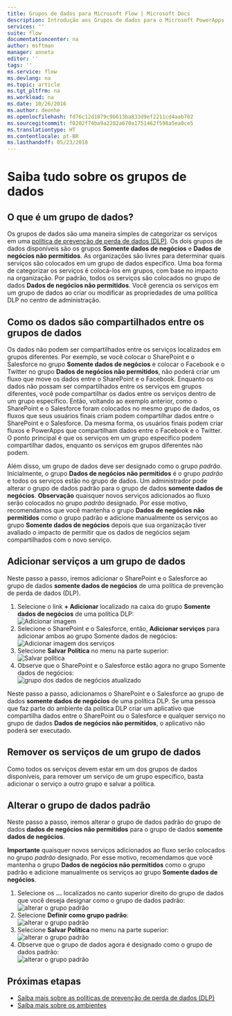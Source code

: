 ```yaml
---
title: Grupos de dados para Microsoft Flow | Microsoft Docs
description: Introdução aos Grupos de dados para o Microsoft PowerApps e Microsoft Flow.
services: ''
suite: flow
documentationcenter: na
author: msftman
manager: anneta
editor: ''
tags: ''
ms.service: flow
ms.devlang: na
ms.topic: article
ms.tgt_pltfrm: na
ms.workload: na
ms.date: 10/26/2016
ms.author: deonhe
ms.openlocfilehash: fd76c12d1879c9b613ba833d9ef2211cd4aab702
ms.sourcegitcommit: f0202f74ba9a2282a670a1751462f598a5ea0ce5
ms.translationtype: HT
ms.contentlocale: pt-BR
ms.lasthandoff: 05/23/2018
---
```

# <a name="learn-all-about-data-groups"></a>Saiba tudo sobre os grupos de dados
## <a name="what-is-a-data-group"></a>O que é um grupo de dados?
Os grupos de dados são uma maneira simples de categorizar os serviços em uma [política de prevenção de perda de dados (DLP)](prevent-data-loss.md). Os dois grupos de dados disponíveis são os grupos **Somente dados de negócios** e **Dados de negócios não permitidos**. As organizações são livres para determinar quais serviços são colocados em um grupo de dados específico. Uma boa forma de categorizar os serviços é colocá-los em grupos, com base no impacto na organização. Por padrão, todos os serviços são colocados no grupo de dados **Dados de negócios não permitidos**. Você gerencia os serviços em um grupo de dados ao criar ou modificar as propriedades de uma política DLP no centro de administração.

## <a name="how-data-is-shared-between-data-groups"></a>Como os dados são compartilhados entre os grupos de dados
Os dados não podem ser compartilhados entre os serviços localizados em grupos diferentes. Por exemplo, se você colocar o SharePoint e o Salesforce no grupo **Somente dados de negócios** e colocar o Facebook e o Twitter no grupo **Dados de negócios não permitidos**, não poderá criar um fluxo que move os dados entre o SharePoint e o Facebook. Enquanto os dados não possam ser compartilhados entre os serviços em grupos diferentes, você pode compartilhar os dados entre os serviços dentro de um grupo específico. Então, voltando ao exemplo anterior, como o SharePoint e o Salesforce foram colocados no mesmo grupo de dados, os fluxos que seus usuários finais criam podem compartilhar dados entre o SharePoint e o Salesforce. Da mesma forma, os usuários finais podem criar fluxos e PowerApps que compartilham dados entre o Facebook e o Twitter. O ponto principal é que os serviços em um grupo específico podem compartilhar dados, enquanto os serviços em grupos diferentes não podem.  

Além disso, um grupo de dados deve ser designado como o grupo *padrão*. Inicialmente, o grupo **Dados de negócios não permitidos** é o grupo *padrão* e todos os serviços estão no grupo de dados. Um administrador pode alterar o grupo de dados padrão para o grupo de dados **somente dados de negócios**. **Observação** quaisquer novos serviços adicionados ao fluxo serão colocados no grupo *padrão* designado. Por esse motivo, recomendamos que você mantenha o grupo **Dados de negócios não permitidos** como o grupo padrão e adicione manualmente os serviços ao grupo **Somente dados de negócios** depois que sua organização tiver avaliado o impacto de permitir que os dados de negócios sejam compartilhados com o novo serviço.

## <a name="add-services-to-a-data-group"></a>Adicionar serviços a um grupo de dados
Neste passo a passo, iremos adicionar o SharePoint e o Salesforce ao grupo de dados **somente dados de negócios** de uma política de prevenção de perda de dados (DLP). 

1. Selecione o link **+ Adicionar** localizado na caixa do grupo **Somente dados de negócios** de uma política DLP:    
   ![Adicionar imagem](./media/introduction-to-data-groups/add-to-data-group-1.png)  
2. Selecione o SharePoint e o Salesforce, então, **Adicionar serviços** para adicionar ambos ao grupo Somente dados de negócios:    
   ![Adicionar imagem dos serviços](./media/introduction-to-data-groups/add-to-data-group-2.png)  
3. Selecione **Salvar Política** no menu na parte superior:  
   ![Salvar política](./media/introduction-to-data-groups/add-to-data-group-4.png) 
4. Observe que o SharePoint e o Salesforce estão agora no grupo Somente dados de negócios:  
   ![grupo dos dados de negócios atualizado](./media/introduction-to-data-groups/add-to-data-group-3.png)   

Neste passo a passo, adicionamos o SharePoint e o Salesforce ao grupo de dados **somente dados de negócios** de uma política DLP. Se uma pessoa que faz parte do ambiente da política DLP criar um aplicativo que compartilha dados entre o SharePoint ou o Salesforce e qualquer serviço no grupo de dados **Dados de negócios não permitidos**, o aplicativo não poderá ser executado.

## <a name="remove-services-from-a-data-group"></a>Remover os serviços de um grupo de dados
Como todos os serviços devem estar em um dos grupos de dados disponíveis, para remover um serviço de um grupo específico, basta adicionar o serviço a outro grupo e salvar a política.  

## <a name="change-the-default-data-group"></a>Alterar o grupo de dados padrão
Neste passo a passo, iremos alterar o grupo de dados padrão do grupo de dados **dados de negócios não permitidos** para o grupo de dados **somente dados de negócios**.  

**Importante** quaisquer novos serviços adicionados ao fluxo serão colocados no grupo *padrão* designado. Por esse motivo, recomendamos que você mantenha o grupo **Dados de negócios não permitidos** como o grupo padrão e adicione manualmente os serviços ao grupo **Somente dados de negócios**.

1. Selecione os **...** localizados no canto superior direito do grupo de dados que você deseja designar como o grupo de dados padrão:    
   ![alterar o grupo padrão](./media/introduction-to-data-groups/default-data-group-0.png)  
2. Selecione **Definir como grupo padrão**:  
   ![alterar o grupo padrão](./media/introduction-to-data-groups/default-data-group-1.png)   
3. Selecione **Salvar Política** no menu na parte superior:  
   ![alterar o grupo padrão](./media/introduction-to-data-groups/add-to-data-group-4.png) 
4. Observe que o grupo de dados agora é designado como o grupo de dados padrão:  
   ![alterar o grupo padrão](./media/introduction-to-data-groups/default-data-group-2.png)   

## <a name="next-steps"></a>Próximas etapas
* [Saiba mais sobre as políticas de prevenção de perda de dados (DLP)](prevent-data-loss.md)
* [Saiba mais sobre os ambientes](environments-overview-admin.md)   

